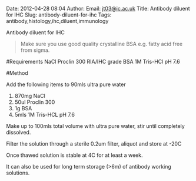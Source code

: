 Date: 2012-04-28 08:04
Author: 
Email: jt03@ic.ac.uk
Title: Antibody diluent for IHC
Slug: antibody-diluent-for-ihc
Tags: antibody,histology,ihc,diluent,immunology

Antibody diluent for IHC




>Make sure you use good quality crystalline BSA e.g. fatty acid free from sigma.


#Requirements
NaCl
Proclin 300
RIA/IHC grade BSA
1M Tris-HCl pH 7.6

#Method

Add the following items to 90mls ultra pure water

1. 870mg NaCl
2. 50ul Proclin 300 
3. 1g BSA
4. 5mls 1M Tris-HCL pH 7.6




Make up to 100mls total volume with ultra pure water, stir until completely dissolved.



Filter the solution through a sterile 0.2um filter, aliquot and store at -20C



Once thawed solution is stable at 4C for at least a week. 

It can also be used for long term storage (>6m) of antibody working solutions. 







